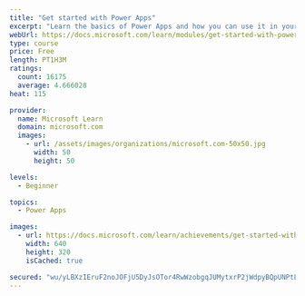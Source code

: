 ```yaml
---
title: "Get started with Power Apps"
excerpt: "Learn the basics of Power Apps and how you can use it in your organization."
webUrl: https://docs.microsoft.com/learn/modules/get-started-with-powerapps/
type: course
price: Free
length: PT1H3M
ratings:
  count: 16175
  average: 4.666028
heat: 115

provider:
  name: Microsoft Learn
  domain: microsoft.com
  images:
    - url: /assets/images/organizations/microsoft.com-50x50.jpg
      width: 50
      height: 50

levels:
  - Beginner

topics:
  - Power Apps

images:
  - url: https://docs.microsoft.com/learn/achievements/get-started-with-powerapps-social.png
    width: 640
    height: 320
    isCached: true

secured: "wu/yLBXzIEruF2noJOFjU5DyJsOTor4RwWzobgqJUMytxrP2jWdpyBQpUNPtLbZ7YGu1EUiuUqye32fZ6fDrqUeadUeAwyM8dRzCehK4HKBNlJy+AZlBecC+Tt2PM1ytVTZOYCBlAfbh4TCEHwgSWnuqLJv9hMoSk57/8AiUWdtgwlIY3AENPEHYDVs0OporuaaC1otk79AiRknayIGgoKQaPqzRmMjZAwnK5HHl5lfIf/u2fQrhsFs+cwfmiQrgv1i7Amci8Sc3b3BuiQHg3AwdPazMD/8gOtJKSGF040u0QQzg87mduWRAAUT++KHymJaXK6Tb9NcjvTEeKw72jQlx5bG75/qwzJunP6N75VWJnSAJmewjVVsZW9cBWkXJ2n/EBtnt5TuxGELEsw6ln7O1npKxVg1RPVmA8aeg7mjOpslOlQNw/o+Jn1rSDJRP;R+yt1x/ZSqhvVnhrTV3NyQ=="
---
```


